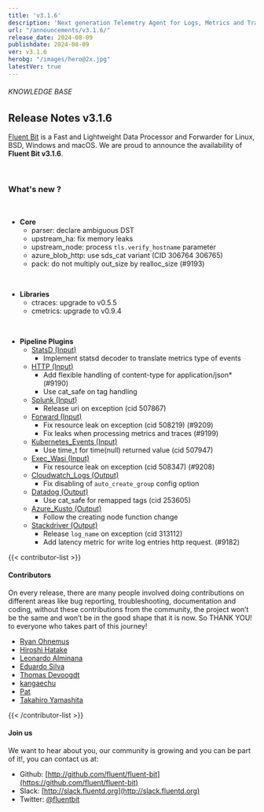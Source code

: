 ```yaml
---
title: 'v3.1.6'
description: 'Next generation Telemetry Agent for Logs, Metrics and Traces. '
url: "/announcements/v3.1.6/"
release_date: 2024-08-09
publishdate: 2024-08-09
ver: v3.1.6
herobg: "/images/hero@2x.jpg"
latestVer: true
---
```


###### KNOWLEDGE BASE

## Release Notes v3.1.6

[Fluent Bit](https://fluentbit.io) is a Fast and Lightweight Data Processor and Forwarder for Linux, BSD, Windows and macOS. We are proud to announce the availability of **Fluent Bit v3.1.6**.

<br>

### What's new ?

<br>

 - __Core__
   - parser: declare ambiguous DST
   - upstream_ha: fix memory leaks
   - upstream_node: process `tls.verify_hostname` parameter
   - azure_blob_http: use sds_cat variant (CID 306764 306765)
   - pack: do not multiply out_size by realloc_size (#9193)

<br>

 - __Libraries__
   - ctraces: upgrade to v0.5.5
   - cmetrics: upgrade to v0.9.4

<br>

 - __Pipeline Plugins__
   - [StatsD (Input)](https://docs.fluentbit.io/manual/pipeline/inputs/statsd/)
      - Implement statsd decoder to translate metrics type of events
   - [HTTP (Input)](https://docs.fluentbit.io/manual/pipeline/inputs/http/)
      - Add flexible handling of content-type for application/json*  (#9190)
      - Use cat_safe on tag handling
   - [Splunk (Input)](https://docs.fluentbit.io/manual/pipeline/inputs/splunk/)
      - Release uri on exception (cid 507867)
   - [Forward (Input)](https://docs.fluentbit.io/manual/pipeline/inputs/forward/)
      - Fix resource leak on exception (cid 508219) (#9209)
      - Fix leaks when processing metrics and traces (#9199)
   - [Kubernetes_Events (Input)](https://docs.fluentbit.io/manual/pipeline/inputs/kubernetes_events/)
      - Use time_t for time(null) returned value (cid 507947)
   - [Exec_Wasi (Input)](https://docs.fluentbit.io/manual/pipeline/inputs/exec_wasi/)
      - Fix resource leak on exception (cid 508347) (#9208)
   - [Cloudwatch_Logs (Output)](https://docs.fluentbit.io/manual/pipeline/outputs/cloudwatch_logs/)
      - Fix disabling of `auto_create_group` config option
   - [Datadog (Output)](https://docs.fluentbit.io/manual/pipeline/outputs/datadog/)
      - Use cat_safe for remapped tags (cid 253605)
   - [Azure_Kusto (Output)](https://docs.fluentbit.io/manual/pipeline/outputs/azure_kusto/)
      - Follow the creating node function change
   - [Stackdriver (Output)](https://docs.fluentbit.io/manual/pipeline/outputs/stackdriver/)
      - Release `log_name` on exception (cid 313112)
      - Add latency metric for write log entries http request. (#9182)

{{< contributor-list >}}

#### Contributors

On every release, there are many people involved doing contributions on different areas like bug reporting, troubleshooting, documentation and coding, without these contributions from the community, the project won’t be the same and won’t be in the good shape that it is now. So THANK YOU! to everyone who takes part of this journey!

- [Ryan Ohnemus](https://github.com/ryanohnemus)
- [Hiroshi Hatake](https://github.com/cosmo0920)
- [Leonardo Alminana](https://github.com/leonardo-albertovich)
- [Eduardo Silva](https://github.com/edsiper)
- [Thomas Devoogdt](https://github.com/ThomasDevoogdt)
- [kangaechu](https://github.com/kangaechu)
- [Pat](https://github.com/patrick-stephens)
- [Takahiro Yamashita](https://github.com/nokute78)

{{< /contributor-list >}}

#### Join us

We want to hear about you, our community is growing and you can be part of it!, you can contact us at:

* Github: [http://github.com/fluent/fluent-bit](https://github.com/fluent/fluent-bit)
* Slack: [http://slack.fluentd.org](http://slack.fluentd.org)
* Twitter: [@fluentbit](https://twitter.com/fluentbit)
